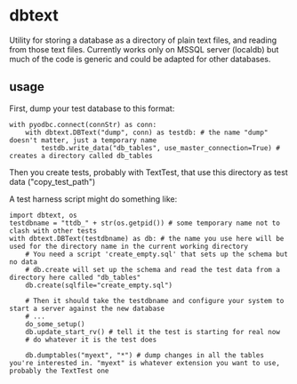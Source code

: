 # dbtext
Utility for storing a database as a directory of plain text files, and reading from those text files.
Currently works only on MSSQL server (localdb) but much of the code is generic and could be adapted for other databases.

## usage

First, dump your test database to this format:

    with pyodbc.connect(connStr) as conn:
        with dbtext.DBText("dump", conn) as testdb: # the name "dump" doesn't matter, just a temporary name
            testdb.write_data("db_tables", use_master_connection=True) # creates a directory called db_tables
    

Then you create tests, probably with TextTest, that use this directory as test data ("copy_test_path")

A test harness script might do something like:

    import dbtext, os
    testdbname = "ttdb_" + str(os.getpid()) # some temporary name not to clash with other tests
    with dbtext.DBText(testdbname) as db: # the name you use here will be used for the directory name in the current working directory
        # You need a script 'create_empty.sql' that sets up the schema but no data
        # db.create will set up the schema and read the test data from a directory here called "db_tables"
        db.create(sqlfile="create_empty.sql")
         
        # Then it should take the testdbname and configure your system to start a server against the new database
        # ...
        do_some_setup()
        db.update_start_rv() # tell it the test is starting for real now
        # do whatever it is the test does

        db.dumptables("myext", "*") # dump changes in all the tables you're interested in. "myext" is whatever extension you want to use, probably the TextTest one 
